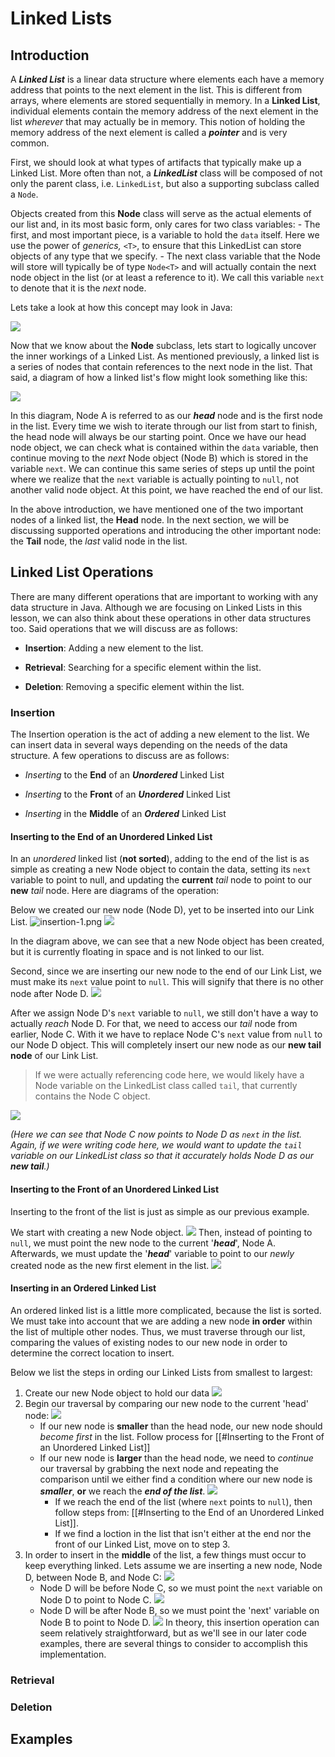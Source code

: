 # Linked Lists

## Introduction

A **_Linked List_** is a linear data structure where elements each have a memory address that points to the next element in the list. This is different from arrays, where elements are stored sequentially in memory. In a **Linked List**, individual elements contain the memory address of the next element in the list *wherever* that may actually be in memory. This notion of holding the memory address of the next element is called a **_pointer_** and is very common.

First, we should look at what types of artifacts that typically make up a Linked List. More often than not, a ***LinkedList*** class will be composed of not only the parent class, i.e. `LinkedList`, but also a supporting subclass called a `Node`. 

Objects created from this **Node** class will serve as the actual elements of our list and, in its most basic form, only cares for two class variables: 
	- The first, and most important piece, is a variable to hold the `data` itself. Here we use the power of *generics,* `<T>`, to ensure that this LinkedList can store objects of any type that we specify. 
	- The next class variable that the Node will store will typically be of type `Node<T>` and will actually contain the next node object in the list (or at least a reference to it). We call this variable `next` to denote that it is the *next* node. 

Lets take a look at how this concept may look in Java: 

![](https://github.com/bpinkerton/java-primer-notes/raw/main/images/node.png)

Now that we know about the **Node** subclass, lets start to logically uncover the inner workings of a Linked List. As mentioned previously, a linked list is a series of nodes that contain references to the next node in the list. That said, a diagram of how a linked list's flow might look something like this:

![](https://github.com/bpinkerton/java-primer-notes/raw/main/images/linked-list.png)

In this diagram, Node A is referred to as our **_head_** node and is the first node in the list. Every time we wish to iterate through our list from start to finish, the head node will always be our starting point. Once we have our head node object, we can check what is contained within the `data` variable, then continue moving to the *next* Node object (Node B) which is stored in the variable `next`. We can continue this same series of steps up until the point where we realize that the `next` variable is actually pointing to `null`, not another valid node object. At this point, we have reached the end of our list.

In the above introduction, we have mentioned one of the two important nodes of a linked list, the **Head** node. In the next section, we will be discussing supported operations and introducing the other important node: the **Tail** node, the *last* valid node in the list.

## Linked List Operations

There are many different operations that are important to working with any data structure in Java. Although we are focusing on Linked Lists in this lesson, we can also think about these operations in other data structures too. Said operations that we will discuss are as follows:

- **Insertion**: Adding a new element to the list.

- **Retrieval**: Searching for a specific element within the list.

- **Deletion**: Removing a specific element within the list.

### Insertion

The Insertion operation is the act of adding a new element to the list. We can insert data in several ways depending on the needs of the data structure. A few operations to discuss are as follows:

- *Inserting* to the **End** of an ***Unordered*** Linked List

- *Inserting* to the **Front** of an ***Unordered*** Linked List

- *Inserting* in the **Middle** of an ***Ordered*** Linked List

#### Inserting to the End of an Unordered Linked List

In an *unordered* linked list (**not sorted**), adding to the end of the list is as simple as creating a new Node object to contain the data, setting its `next` variable to point to null, and updating the **current** *tail* node to point to our **new** *tail* node. Here are diagrams of the operation:

Below we created our new node (Node D), yet to be inserted into our Link List. 
![insertion-1.png](https://github.com/bpinkerton/java-primer-notes/blob/main/images/insertion-1.png?raw=true)
![](https://github.com/bpinkerton/java-primer-notes/blob/main/images/insertion-1.png)

In the diagram above, we can see that a new Node object has been created, but it is currently floating in space and is not linked to our list.

Second, since we are inserting our new node to the end of our Link List, we must make its `next` value point to `null`. This will signify that there is no other node after Node D.
![](https://github.com/bpinkerton/java-primer-notes/raw/main/images/insertion-2.png)

After we assign Node D's `next` variable to `null`, we still don't have a way to actually *reach* Node D. For that, we need to access our *tail* node from earlier, Node C. With it we have to replace Node C's `next` value from `null` to our Node D object. This will completely insert our new node as our **new tail node** of our Link List. 
> If we were actually referencing code here, we would likely have a Node variable on the LinkedList class called `tail`, that currently contains the Node C object.

![](https://github.com/bpinkerton/java-primer-notes/raw/main/images/insertion-3.png)

*(Here we can see that Node C now points to Node D as `next` in the list. Again, if we were  writing code here, we would want to update the `tail` variable on our LinkedList class so that it accurately holds Node D as our **new tail**.)*

#### Inserting to the Front of an Unordered Linked List

Inserting to the front of the list is just as simple as our previous example. 

We start with creating a new Node object. 
![](./Images-and-Diagrams/NewHeadNode.png)
Then, instead of pointing to `null`, we must point the new node to the current '***head***', Node A.
Afterwards, we must update the '***head***' variable to point to our *newly* created node as the new first element in the list.
![](NewHeadNode2.png)

#### Inserting in an Ordered Linked List

An ordered linked list is a little more complicated, because the list is sorted. We must take into account that we are adding a new node **in order** within the list of multiple other nodes. Thus, we must traverse through our list, comparing the values of existing nodes to our new node in order to determine the correct location to insert. 

Below we list the steps in ording our Linked Lists from smallest to largest:
1. Create our new Node object to hold our data
![](OrderedNodeInsert.png)
2. Begin our traversal by comparing our new node to the current 'head' node:
![](OrderedNodeInsert2.png)
	- If our new node is **smaller** than the head node, our new node should *become first* in the list. Follow process for [[#Inserting to the Front of an Unordered Linked List]] 
	- If our new node is **larger** than the head node, we need to *continue* our traversal by grabbing the next node and repeating the comparison until we either find a condition where our new node is ***smaller***, **or** we reach the ***end of the list***.
![](OrderedNodeInsert3.png)
		- If we reach the end of the list (where `next` points to `null`), then follow steps from: [[#Inserting to the End of an Unordered Linked List]].
		- If we find a loction in the list that isn't either at the end nor the front of our Linked List, move on to step 3. 
3. In order to insert in the **middle** of the list, a few things must occur to keep everything linked. 
   Lets assume we are inserting a new node, Node D, between Node B, and Node C:
![](OrderedNodeInsert4.png)
	- Node D will be before Node C, so we must point the `next` variable on Node D to point to Node C.
![](OrderedNodeInsert5.png)
	- Node D will be after Node B, so we must point the 'next' variable on Node B to point to Node D.
![](OrderedNodeInsert6.png)
In theory, this insertion operation can seem relatively straightforward, but as we'll see in our later code examples, there are several things to consider to accomplish this implementation.

### Retrieval

### Deletion

## Examples

